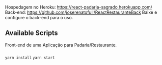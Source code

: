 Hospedagem no Heroku: https://react-padaria-sagrado.herokuapp.com/
Back-end: https://github.com/joserenatofull/ReactRestauranteBack
Baixe e configure o back-end para o uso.
## Available Scripts

Front-end de uma Aplicação para Padaria/Restaurante.

### 
`yarn install`
`yarn start`


